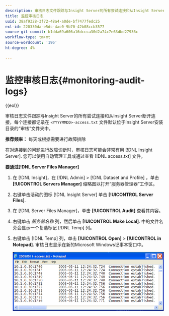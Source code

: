 ```yaml
---
description: 审核日志文件跟踪与Insight Server的所有尝试连接和从Insight Server断开连接，每个连接都记录在 <yyyymmdd>-access.txt文件，默认位于Insight Server安装目录的“审核”文件夹中。
title: 监控审核日志
uuid: 38af9328-3f72-48a4-a0de-bf7477fedc25
exl-id: 220330da-e5dc-4ac0-9b70-42b08ccb3577
source-git-commit: b1dda69a606a16dccca30d2a74c7e63dbd27936c
workflow-type: tm+mt
source-wordcount: '196'
ht-degree: 4%

---
```


# 监控审核日志{#monitoring-audit-logs}

{{eol}}

审核日志文件跟踪与Insight Server的所有尝试连接和从Insight Server断开连接，每个连接都记录在 `<YYYYMMDD>-access.txt` 文件默认位于Insight Server安装目录的“审核”文件夹中。

**推荐频率：** 每天或根据需要进行故障排除

在对连接到的问题进行故障诊断时，审核日志可能会非常有用 [!DNL Insight Server]. 您可以使用自动管理工具或通过查看 [!DNL access.txt] 文件。

**要通过[!DNL Server Files Manager]**

1. 在 [!DNL Insight]，在 [!DNL Admin] > [!DNL Dataset and Profile] ，单击 **[!UICONTROL Servers Manager]** 缩略图以打开“服务器管理器”工作区。
1. 右键单击活动的图标 [!DNL Insight Server] 单击 **[!UICONTROL Server Files]**.
1. 在 [!DNL Server Files Manager]，单击 **[!UICONTROL Audit]** 查看其内容。
1. 右键单击 *服务器名称* 列，然后单击 **[!UICONTROL Make Local]**. 中的文件名旁会显示一个复选标记 [!DNL Temp] 列。
1. 右键单击 [!DNL Temp] 列，单击 **[!UICONTROL Open]** > **[!UICONTROL in Notepad]**. 审核日志显示在新的Microsoft Windows记事本窗口中。

   ![步骤信息](assets/cfg_accesscontrol_accessFile.png)
